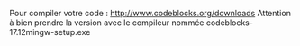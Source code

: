 Pour compiler votre code : 
http://www.codeblocks.org/downloads
Attention à bien prendre la version avec le compileur nommée codeblocks-17.12mingw-setup.exe
